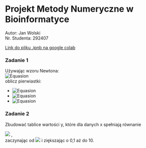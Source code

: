 # Projekt Metody Numeryczne w Bioinformatyce
Autor: Jan Wolski <br>
Nr. Studenta: 292407

[Link do pliku .ipnb na google colab](https://colab.research.google.com/drive/1te_oOTTLAURwqqsWeR02OFN4zPV60qOx?usp=sharing)

### Zadanie 1
Używając wzoru Newtona: <br>
![Equasion](https://quicklatex.com/cache3/6c/ql_670436146eca0d41aa3186a81b398a6c_l3.png) <br>
oblicz pierwiastki:
* ![Equasion](https://quicklatex.com/cache3/6b/ql_a2ab4bb1b4f1cae0c25a693f4cdaae6b_l3.png)
* ![Equasion](https://quicklatex.com/cache3/b4/ql_f3bd4045306104b9b4a43b3556f817b4_l3.png)
* ![Equasion](https://quicklatex.com/cache3/a5/ql_ef8c20a9b35a3038f9185b34769b45a5_l3.png)

### Zadanie 2
Zbudować tablice wartości y, które dla danych x spełniają równanie <br>

![](https://quicklatex.com/cache3/d3/ql_eae4dd92718f7b42dd5d8048672703d3_l3.png) , <br>
zaczynając od ![](https://quicklatex.com/cache3/f2/ql_a7474cbc28e4d604bffc1afa00c02af2_l3.png) i ziększając o 0,1 aż do 10.

